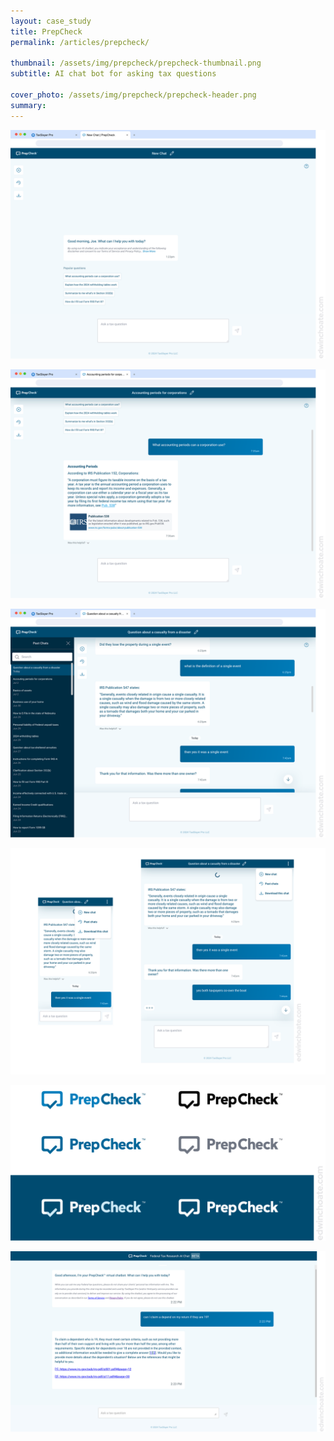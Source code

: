 ```yaml
---
layout: case_study
title: PrepCheck
permalink: /articles/prepcheck/

thumbnail: /assets/img/prepcheck/prepcheck-thumbnail.png
subtitle: AI chat bot for asking tax questions

cover_photo: /assets/img/prepcheck/prepcheck-header.png
summary: 
---
```


![](/assets/img/prepcheck/fresh-chat.png)

![](/assets/img/prepcheck/og-metadata-concept.png)

![](/assets/img/prepcheck/finished-design.png)

![](/assets/img/prepcheck/responsive-layouts.png)

![](/assets/img/prepcheck/logo-kit.png)

![](/assets/img/prepcheck/built-version.png)
